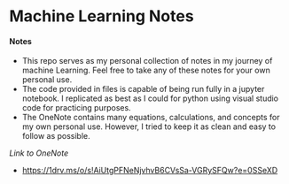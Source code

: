 # Machine Learning Notes

#### Notes
- This repo serves as my personal collection of notes in my journey of machine Learning. Feel free to take any of these notes for your own personal use.
- The code provided in files is capable of being run fully in a jupyter notebook. I replicated as best as I could for python using visual studio code for practicing purposes.
- The OneNote contains many equations, calculations, and concepts for my own personal use. However, I tried to keep it as clean and easy to follow as possible.

*Link to OneNote*
- https://1drv.ms/o/s!AiUtgPFNeNjvhvB6CVsSa-VGRySFQw?e=0SSeXD
